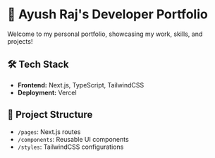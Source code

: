 # 🚀 Ayush Raj's Developer Portfolio

Welcome to my personal portfolio, showcasing my work, skills, and projects!

## 🛠️ Tech Stack
- **Frontend:** Next.js, TypeScript, TailwindCSS
- **Deployment:** Vercel

## 📂 Project Structure
- `/pages`: Next.js routes
- `/components`: Reusable UI components
- `/styles`: TailwindCSS configurations
